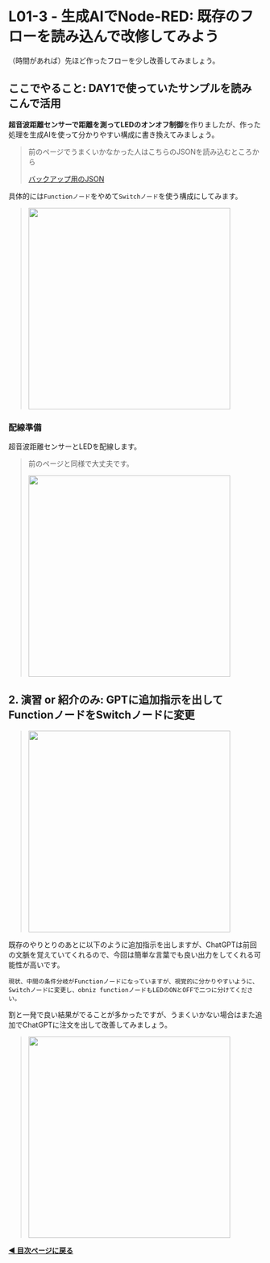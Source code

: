 # L01-3 - 生成AIでNode-RED: 既存のフローを読み込んで改修してみよう

（時間があれば）先ほど作ったフローを少し改善してみましょう。

## ここでやること: DAY1で使っていたサンプルを読みこんで活用



**超音波距離センサーで距離を測ってLEDのオンオフ制御**を作りましたが、作った処理を生成AIを使って分かりやすい構成に書き換えてみましょう。

> 前のページでうまくいかなかった人はこちらのJSONを読み込むところから
> 
> [バックアップ用のJSON](https://gist.github.com/n0bisuke/e5d3f6738565dd7147c608eec414aa66)

具体的には`Functionノード`をやめて`Switchノード`を使う構成にしてみます。

> <img src="https://i.gyazo.com/f5dd60a927ca83975a814d6ffd67665a.png" width="400px" />


### 配線準備

超音波距離センサーとLEDを配線します。

> 前のページと同様で大丈夫です。
> 
> <img src="https://i.gyazo.com/91fb4bbfc54848ecf60f22344cae6905.jpg" width="400px" />

## 2. 演習 or 紹介のみ: GPTに追加指示を出してFunctionノードをSwitchノードに変更

> <img src="https://i.gyazo.com/b190b7dc696a22413b9958d27b0cb8b6.png" width="400px" />

既存のやりとりのあとに以下のように追加指示を出しますが、ChatGPTは前回の文脈を覚えていてくれるので、今回は簡単な言葉でも良い出力をしてくれる可能性が高いです。

```
現状、中間の条件分岐がFunctionノードになっていますが、視覚的に分かりやすいように、Switchノードに変更し、obniz functionノードもLEDのONとOFFで二つに分けてください。
```

割と一発で良い結果がでることが多かったですが、うまくいかない場合はまた追加でChatGPTに注文を出して改善してみましょう。

> <img src="https://i.gyazo.com/86e17b60d55bd21984560615dc51272f.png" width="400px" />

**[◀ 目次ページに戻る](../readme.md)**